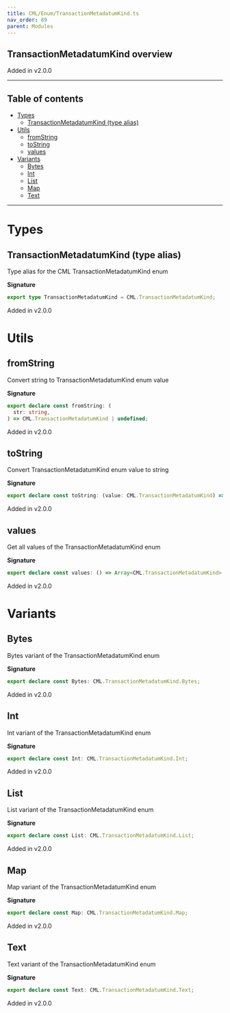 ```yaml
---
title: CML/Enum/TransactionMetadatumKind.ts
nav_order: 89
parent: Modules
---
```


## TransactionMetadatumKind overview

Added in v2.0.0

---

<h2 class="text-delta">Table of contents</h2>

- [Types](#types)
  - [TransactionMetadatumKind (type alias)](#transactionmetadatumkind-type-alias)
- [Utils](#utils)
  - [fromString](#fromstring)
  - [toString](#tostring)
  - [values](#values)
- [Variants](#variants)
  - [Bytes](#bytes)
  - [Int](#int)
  - [List](#list)
  - [Map](#map)
  - [Text](#text)

---

# Types

## TransactionMetadatumKind (type alias)

Type alias for the CML TransactionMetadatumKind enum

**Signature**

```ts
export type TransactionMetadatumKind = CML.TransactionMetadatumKind;
```

Added in v2.0.0

# Utils

## fromString

Convert string to TransactionMetadatumKind enum value

**Signature**

```ts
export declare const fromString: (
  str: string,
) => CML.TransactionMetadatumKind | undefined;
```

Added in v2.0.0

## toString

Convert TransactionMetadatumKind enum value to string

**Signature**

```ts
export declare const toString: (value: CML.TransactionMetadatumKind) => string;
```

Added in v2.0.0

## values

Get all values of the TransactionMetadatumKind enum

**Signature**

```ts
export declare const values: () => Array<CML.TransactionMetadatumKind>;
```

Added in v2.0.0

# Variants

## Bytes

Bytes variant of the TransactionMetadatumKind enum

**Signature**

```ts
export declare const Bytes: CML.TransactionMetadatumKind.Bytes;
```

Added in v2.0.0

## Int

Int variant of the TransactionMetadatumKind enum

**Signature**

```ts
export declare const Int: CML.TransactionMetadatumKind.Int;
```

Added in v2.0.0

## List

List variant of the TransactionMetadatumKind enum

**Signature**

```ts
export declare const List: CML.TransactionMetadatumKind.List;
```

Added in v2.0.0

## Map

Map variant of the TransactionMetadatumKind enum

**Signature**

```ts
export declare const Map: CML.TransactionMetadatumKind.Map;
```

Added in v2.0.0

## Text

Text variant of the TransactionMetadatumKind enum

**Signature**

```ts
export declare const Text: CML.TransactionMetadatumKind.Text;
```

Added in v2.0.0

